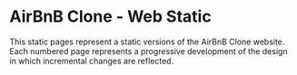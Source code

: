 # AirBnB Clone - Web Static 

This static pages represent a static versions of the AirBnB Clone website. Each numbered page represents a progressive development of the design in which incremental changes are reflected.
